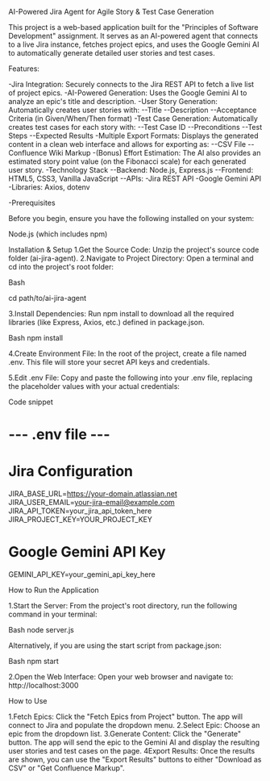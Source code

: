 AI-Powered Jira Agent for Agile Story & Test Case Generation

This project is a web-based application built for the "Principles of Software Development" assignment. It serves as an AI-powered agent that connects to a live Jira instance, fetches project epics, and uses the Google Gemini AI to automatically generate detailed user stories and test cases.

Features:

-Jira Integration: Securely connects to the Jira REST API to fetch a live list of project epics.
-AI-Powered Generation: Uses the Google Gemini AI to analyze an epic's title and description.
-User Story Generation: Automatically creates user stories with:
 --Title
 --Description 
 --Acceptance Criteria (in Given/When/Then format) 
-Test Case Generation: Automatically creates test cases for each story with:
 --Test Case ID 
 --Preconditions 
 --Test Steps 
 --Expected Results 
-Multiple Export Formats: Displays the generated content in a clean web interface and allows for exporting as:
 --CSV File 
 --Confluence Wiki Markup 
-(Bonus) Effort Estimation: The AI also provides an estimated story point value (on the Fibonacci scale) for each generated user story.
-Technology Stack
 --Backend: Node.js, Express.js
 --Frontend: HTML5, CSS3, Vanilla JavaScript
 --APIs:
  -Jira REST API
  -Google Gemini API
-Libraries: Axios, dotenv

-Prerequisites

Before you begin, ensure you have the following installed on your system:

Node.js (which includes npm)

Installation & Setup
1.Get the Source Code: Unzip the project's source code folder (ai-jira-agent).
2.Navigate to Project Directory: Open a terminal and cd into the project's root folder:

Bash

cd path/to/ai-jira-agent

3.Install Dependencies: Run npm install to download all the required libraries (like Express, Axios, etc.) defined in package.json.

Bash
npm install

4.Create Environment File: In the root of the project, create a file named .env. This file will store your secret API keys and credentials.

5.Edit .env File: Copy and paste the following into your .env file, replacing the placeholder values with your actual credentials:

Code snippet

# --- .env file ---

# Jira Configuration
JIRA_BASE_URL=https://your-domain.atlassian.net
JIRA_USER_EMAIL=your-jira-email@example.com
JIRA_API_TOKEN=your_jira_api_token_here
JIRA_PROJECT_KEY=YOUR_PROJECT_KEY

# Google Gemini API Key
GEMINI_API_KEY=your_gemini_api_key_here

How to Run the Application

1.Start the Server: From the project's root directory, run the following command in your terminal:

Bash
node server.js

Alternatively, if you are using the start script from package.json:

Bash
npm start

2.Open the Web Interface: Open your web browser and navigate to: http://localhost:3000

How to Use

1.Fetch Epics: Click the "Fetch Epics from Project" button. The app will connect to Jira and populate the dropdown menu.
2.Select Epic: Choose an epic from the dropdown list.
3.Generate Content: Click the "Generate" button. The app will send the epic to the Gemini AI and display the resulting user stories and test cases on the page.
4Export Results: Once the results are shown, you can use the "Export Results" buttons to either "Download as CSV" or "Get Confluence Markup".
